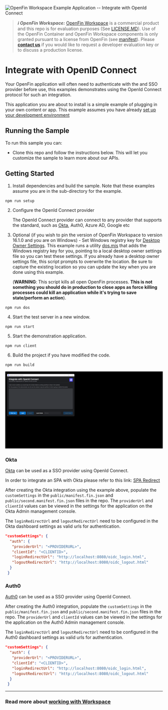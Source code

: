 ![OpenFin Workspace Example Application -- Integrate with OpenId Connect](../../assets/OpenFin-Workspace-Starter.png)

> **_:information_source: OpenFin Workspace:_** [OpenFin Workspace](https://www.openfin.co/workspace/) is a commercial product and this repo is for evaluation purposes (See [LICENSE.MD](LICENSE.MD)). Use of the OpenFin Container and OpenFin Workspace components is only granted pursuant to a license from OpenFin (see [manifest](public/manifest.fin.json)). Please [**contact us**](https://www.openfin.co/workspace/poc/) if you would like to request a developer evaluation key or to discuss a production license.

# Integrate with OpenID Connect

Your OpenFin application will often need to authenticate with the and SSO provider before use, this examples demonstrates using the OpenId Connect protocol for such an integration.

This application you are about to install is a simple example of plugging in your own content or app. This example assumes you have already [set up your development environment](https://developers.openfin.co/of-docs/docs/set-up-your-dev-environment)

## Running the Sample

To run this sample you can:

- Clone this repo and follow the instructions below. This will let you customize the sample to learn more about our APIs.

## Getting Started

1. Install dependencies and build the sample. Note that these examples assume you are in the sub-directory for the example.

```shell
npm run setup
```

2. Configure the OpenId Connect provider

   The OpenId Connect provider can connect to any provider that supports the standard, such as [Okta](#okta), Auth0, Azure AD, Google etc

3. Optional (if you wish to pin the version of OpenFin Workspace to version 16.1.0 and you are on Windows) - Set Windows registry key for [Desktop Owner Settings](https://developers.openfin.co/docs/desktop-owner-settings).
   This example runs a utility [dos.mjs](./scripts/dos.mjs) that adds the Windows registry key for you, pointing to a local desktop owner
   settings file so you can test these settings. If you already have a desktop owner settings file, this script prompts to overwrite the location. Be sure to capture the existing location so you can update the key when you are done using this example.

   (**WARNING**: This script kills all open OpenFin processes. **This is not something you should do in production to close apps as force killing processes could kill an application while it's trying to save state/perform an action**).

```shell
npm run dos
```

4. Start the test server in a new window.

```shell
npm run start
```

5. Start the demonstration application.

```shell
npm run client
```

6. Build the project if you have modified the code.

```shell
npm run build
```

![Integrate with OpenId Connect](openfin-integrate-with-openid-connect.gif)

### Okta

[Okta](https://developer.okta.com/) can be used as a SSO provider using OpenId Connect.

In order to integrate an SPA with Okta please refer to this link: [SPA Redirect](https://developer.okta.com/docs/guides/sign-into-spa-redirect/react/main/)

After creating the Okta integration using the example above, populate the `customSettings` in the `public/manifest.fin.json` and `public/second.manifest.fin.json` files in the repo. The `providerUrl` and `clientId` values can be viewed in the settings for the application on the Okta Admin management console.

The `loginRedirectUrl` and `logoutRedirectUrl` need to be configured in the Okta dashboard settings as valid urls for authentication.

```json
"customSettings": {
  "auth": {
   "providerUrl": "<PROVIDERURL>",
   "clientId": "<CLIENTID>",
   "loginRedirectUrl": "http://localhost:8080/oidc_login.html",
   "logoutRedirectUrl": "http://localhost:8080/oidc_logout.html"
  }
 }
```

### Auth0

[Auth0](https://auth0.com/docs/authenticate/protocols/openid-connect-protocol) can be used as a SSO provider using OpenId Connect.

After creating the Auth0 integration, populate the `customSettings` in the `public/manifest.fin.json` and `public/second.manifest.fin.json` files in the repo. The `providerUrl` and `clientId` values can be viewed in the settings for the application on the Auth0 Admin management console.

The `loginRedirectUrl` and `logoutRedirectUrl` need to be configured in the Auth0 dashboard settings as valid urls for authentication.

```json
"customSettings": {
  "auth": {
   "providerUrl": "<PROVIDERURL>",
   "clientId": "<CLIENTID>",
   "loginRedirectUrl": "http://localhost:8080/oidc_login.html",
   "logoutRedirectUrl": "http://localhost:8080/oidc_logout.html"
  }
 }
```

---

### Read more about [working with Workspace](https://developers.openfin.co/of-docs/docs/overview-of-workspace)
